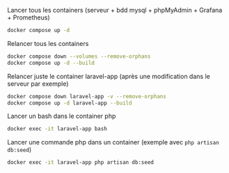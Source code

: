 Lancer tous les containers (serveur + bdd mysql + phpMyAdmin + Grafana + Prometheus)
```bash
docker compose up -d
```

Relancer tous les containers
```bash
docker compose down --volumes --remove-orphans
docker compose up -d --build
```

Relancer juste le container laravel-app (après une modification dans le serveur par exemple)
```bash
docker compose down laravel-app -v --remove-orphans
docker compose up -d laravel-app --build
```

Lancer un bash dans le container php
```bash
docker exec -it laravel-app bash
```

Lancer une commande php dans un container (exemple avec `php artisan db:seed`)
```bash
docker exec -it laravel-app php artisan db:seed
```